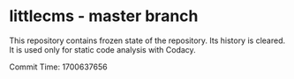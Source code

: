 # littlecms - master branch

This repository contains frozen state of the repository.
Its history is cleared. It is used only for static code
analysis with Codacy.

Commit Time: 1700637656